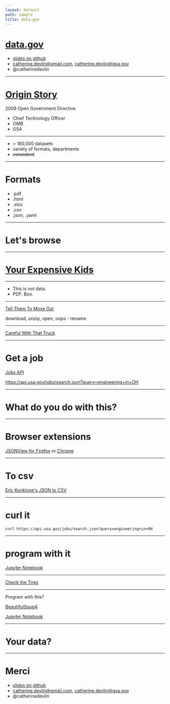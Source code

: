 ```yaml
---
layout: default
path: sample
title: data.gov
---
```


# [data.gov](data.gov)

* [slides on github](http://catherinedevlin.github.io/slides/datadotgov/#/  )
* catherine.devlin@gmail.com, catherine.devlin@gsa.gov
* @catherinedevlin

---

# [Origin Story](https://www.data.gov/blog/open-data-history)

2009 Open Government Directive

* Chief Technology Officer
* OMB
* GSA

---

* \> 180,000 datasets
* variety of formats, departments
* ~~consistent~~

---

# Formats

* .pdf
* .html
* .xlsx
* .csv
* .json, .yaml

---

# Let's browse

---

# [Your Expensive Kids](http://catalog.data.gov/dataset/expenditures-on-children-by-families)

---

* This is not data.  
* PDF.  Boo.

---

[Tell Them To Move Out](http://catalog.data.gov/dataset/housing-affordability-data-system-hads)

download, unzip, open, oops - rename

---

[Careful With That Truck](http://catalog.data.gov/dataset/large-truck-crash-causation-study-ltccs-file-1-excel)

---

# Get a job

[Jobs API](http://catalog.data.gov/dataset/jobs-api)

https://api.usa.gov/jobs/search.json?query=engineering+in+OH

---

# What do you do with this?

---

# Browser extensions

[JSONView for Firefox](https://addons.mozilla.org/en-us/firefox/addon/jsonview/) or [Chrome](https://chrome.google.com/webstore/detail/jsonview/chklaanhfefbnpoihckbnefhakgolnmc?hl=en)

---

# To csv

[Eric Konklone's JSON to CSV](https://sunlightfoundation.com/blog/2014/03/11/making-json-as-simple-as-a-spreadsheet/)

---

# curl it

    curl https://api.usa.gov/jobs/search.json?query=engineering+in+OH

---

# program with it

[Jupyter Notebook](http://localhost:8888/notebooks/jobs.ipynb)

---

[Check the Tires](http://catalog.data.gov/dataset/large-truck-crash-causation-study-ltccs-file-1-excel)

---

Program with this?

[BeautifulSoup4](http://www.crummy.com/software/BeautifulSoup/)

[Jupyter Notebook](http://localhost:8888/notebooks/tires.ipynb)

---

# Your data?

---

# Merci

* [slides on github](http://catherinedevlin.github.io/slides/datadotgov/#/  )
* catherine.devlin@gmail.com, catherine.devlin@gsa.gov
* @catherinedevlin

